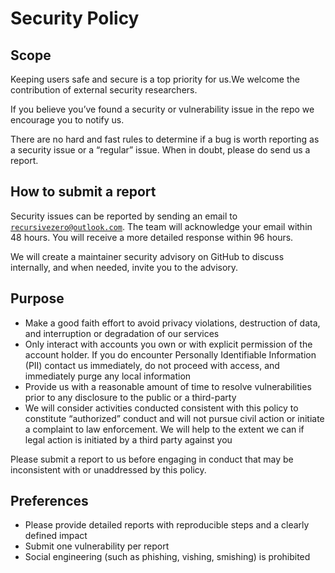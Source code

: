 # Security Policy

## Scope

Keeping users safe and secure is a top priority for us.We welcome the contribution of external security researchers.

If you believe you’ve found a security or vulnerability issue in the repo we encourage you to notify us.

There are no hard and fast rules to determine if a bug is worth reporting as a security issue or a “regular” issue.
When in doubt, please do send us a report.

## How to submit a report

Security issues can be reported by sending an email to [`recursivezero@outlook.com`](mailto:recursivezero@outlook.com).
The team will acknowledge your email within 48 hours. You will receive a more detailed response within 96 hours.

We will create a maintainer security advisory on GitHub to discuss internally, and when needed, invite you to the advisory.

## Purpose

* Make a good faith effort to avoid privacy violations, destruction of data, and interruption or degradation of our services
* Only interact with accounts you own or with explicit permission of the account holder. If you do encounter Personally Identifiable Information (PII) contact us immediately, do not proceed with access, and immediately purge any local information
* Provide us with a reasonable amount of time to resolve vulnerabilities prior to any disclosure to the public or a third-party
* We will consider activities conducted consistent with this policy to constitute “authorized” conduct and will not pursue civil action or initiate a complaint to law enforcement.
  We will help to the extent we can if legal action is initiated by a third party against you

Please submit a report to us before engaging in conduct that may be inconsistent with or unaddressed by this policy.

## Preferences

* Please provide detailed reports with reproducible steps and a clearly defined impact
* Submit one vulnerability per report
* Social engineering (such as phishing, vishing, smishing) is prohibited
